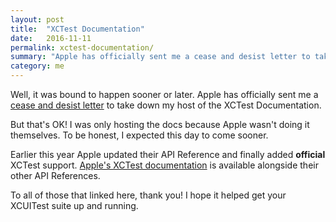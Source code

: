 ```yaml
---
layout: post
title:  "XCTest Documentation"
date:   2016-11-11
permalink: xctest-documentation/
summary: "Apple has officially sent me a cease and desist letter to take down my host of the XCTest Documentation."
category: me
---
```


Well, it was bound to happen sooner or later. Apple has officially sent me a [cease and desist letter](https://github.com/github/dmca/blob/master/2016/2016-11-10-Apple.md) to take down my host of the XCTest Documentation.

But that's OK! I was only hosting the docs because Apple wasn't doing it themselves. To be honest, I expected this day to come sooner.

Earlier this year Apple updated their API Reference and finally added **official** XCTest support. [Apple's XCTest documentation](https://developer.apple.com/reference/xctest) is available alongside their other API References.

To all of those that linked here, thank you! I hope it helped get your XCUITest suite up and running.
